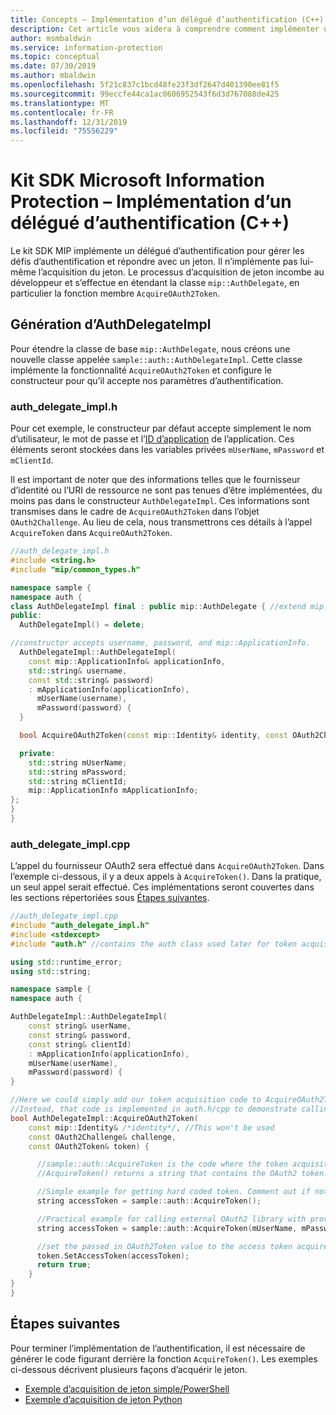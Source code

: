 ```yaml
---
title: Concepts – Implémentation d’un délégué d’authentification (C++)
description: Cet article vous aidera à comprendre comment implémenter un délégué d’authentification dans C++.
author: msmbaldwin
ms.service: information-protection
ms.topic: conceptual
ms.date: 07/30/2019
ms.author: mbaldwin
ms.openlocfilehash: 5f21c837c1bcd48fe23f3df2647d401390ee81f5
ms.sourcegitcommit: 99eccfe44ca1ac0606952543f6d3d767088de425
ms.translationtype: MT
ms.contentlocale: fr-FR
ms.lasthandoff: 12/31/2019
ms.locfileid: "75556229"
---
```

# <a name="microsoft-information-protection-sdk---implementing-an-authentication-delegate-c"></a>Kit SDK Microsoft Information Protection – Implémentation d’un délégué d’authentification (C++)

Le kit SDK MIP implémente un délégué d’authentification pour gérer les défis d’authentification et répondre avec un jeton. Il n’implémente pas lui-même l’acquisition du jeton. Le processus d’acquisition de jeton incombe au développeur et s’effectue en étendant la classe `mip::AuthDelegate`, en particulier la fonction membre `AcquireOAuth2Token`.

## <a name="building-authdelegateimpl"></a>Génération d’AuthDelegateImpl

Pour étendre la classe de base `mip::AuthDelegate`, nous créons une nouvelle classe appelée `sample::auth::AuthDelegateImpl`. Cette classe implémente la fonctionnalité `AcquireOAuth2Token` et configure le constructeur pour qu’il accepte nos paramètres d’authentification.

### <a name="auth_delegate_implh"></a>auth_delegate_impl.h

Pour cet exemple, le constructeur par défaut accepte simplement le nom d’utilisateur, le mot de passe et l’[ID d’application](/azure/active-directory/develop/developer-glossary#application-id-client-id) de l’application. Ces éléments seront stockées dans les variables privées `mUserName`, `mPassword` et `mClientId`.

Il est important de noter que des informations telles que le fournisseur d’identité ou l’URI de ressource ne sont pas tenues d’être implémentées, du moins pas dans le constructeur `AuthDelegateImpl`. Ces informations sont transmises dans le cadre de `AcquireOAuth2Token` dans l’objet `OAuth2Challenge`. Au lieu de cela, nous transmettrons ces détails à l’appel `AcquireToken` dans `AcquireOAuth2Token`.

```cpp
//auth_delegate_impl.h
#include <string.h>
#include "mip/common_types.h"

namespace sample {
namespace auth {
class AuthDelegateImpl final : public mip::AuthDelegate { //extend mip::AuthDelegate base class
public:
  AuthDelegateImpl() = delete;

//constructor accepts username, password, and mip::ApplicationInfo.
  AuthDelegateImpl::AuthDelegateImpl(
    const mip::ApplicationInfo& applicationInfo,
    std::string& username,
    const std::string& password)
    : mApplicationInfo(applicationInfo),
      mUserName(username),
      mPassword(password) {
  }

  bool AcquireOAuth2Token(const mip::Identity& identity, const OAuth2Challenge& challenge, OAuth2Token& token) override;

  private:
    std::string mUserName;
    std::string mPassword;
    std::string mClientId;
    mip::ApplicationInfo mApplicationInfo;
};
}
}
```

### <a name="auth_delegate_implcpp"></a>auth_delegate_impl.cpp

L’appel du fournisseur OAuth2 sera effectué dans `AcquireOAuth2Token`. Dans l’exemple ci-dessous, il y a deux appels à `AcquireToken()`. Dans la pratique, un seul appel serait effectué. Ces implémentations seront couvertes dans les sections répertoriées sous [Étapes suivantes](#next-steps).

```cpp
//auth_delegate_impl.cpp
#include "auth_delegate_impl.h"
#include <stdexcept>
#include "auth.h" //contains the auth class used later for token acquisition

using std::runtime_error;
using std::string;

namespace sample {
namespace auth {

AuthDelegateImpl::AuthDelegateImpl(
    const string& userName,
    const string& password,
    const string& clientId)
    : mApplicationInfo(applicationInfo),
    mUserName(userName),
    mPassword(password) {
}

//Here we could simply add our token acquisition code to AcquireOAuth2Token
//Instead, that code is implemented in auth.h/cpp to demonstrate calling an external library
bool AuthDelegateImpl::AcquireOAuth2Token(
    const mip::Identity& /*identity*/, //This won't be used
    const OAuth2Challenge& challenge,
    const OAuth2Token& token) {

      //sample::auth::AcquireToken is the code where the token acquisition routine is implemented.
      //AcquireToken() returns a string that contains the OAuth2 token.

      //Simple example for getting hard coded token. Comment out if not used.
      string accessToken = sample::auth::AcquireToken();

      //Practical example for calling external OAuth2 library with provided authentication details.
      string accessToken = sample::auth::AcquireToken(mUserName, mPassword, mApplicationInfo.applicationId, challenge.GetAuthority(), challenge.GetResource());

      //set the passed in OAuth2Token value to the access token acquired by our provider
      token.SetAccessToken(accessToken);
      return true;
    }
}
}
```

## <a name="next-steps"></a>Étapes suivantes

Pour terminer l’implémentation de l’authentification, il est nécessaire de générer le code figurant derrière la fonction `AcquireToken()`. Les exemples ci-dessous décrivent plusieurs façons d’acquérir le jeton.

- [Exemple d’acquisition de jeton simple/PowerShell](concept-authentication-acquire-token-ps.md)
- [Exemple d’acquisition de jeton Python](concept-authentication-acquire-token-py.md)

